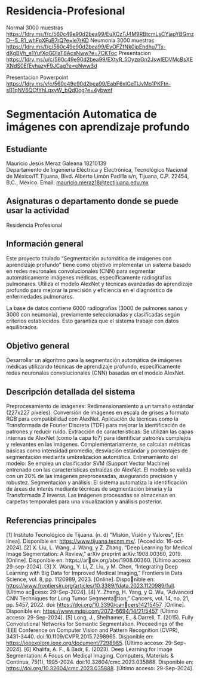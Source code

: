 # Residencia-Profesional


Normal 3000 muestras 
https://1drv.ms/f/c/560c49e90d2bea99/EuXCzTJ4M9RBtcmLsCYjapYBGmzD--5_R1_whFpXFuB7rQ?e=le7rKD
Neumonía 3000 muestras
https://1drv.ms/f/c/560c49e90d2bea99/EvOFZfNk0ipEhdhu7Tx-dXgBVh_e1YufXoGDIaT8AcsNww?e=7CKToc
Presentacion 
https://1drv.ms/u/c/560c49e90d2bea99/EXtyR_5OyzpGn2JswIEDVMcBsXEXNdS0EfEvhazyF9JCag?e=eNww3d 

Presentacion Powerpoint
https://1drv.ms/v/c/560c49e90d2bea99/EabF6xIGeTlJvMo1PKFtn-sB1qNV6QCfYhLqxyW_bQd0og?e=4ybwnf
# Segmentación Automatica de imágenes con aprendizaje profundo

## Estudiante
Mauricio Jesús Meraz Galeana 18210139  
Departamento de Ingeniería Eléctrica y Electrónica, Tecnológico Nacional de México/IT Tijuana, Blvd. Alberto Limón Padilla s/n, Tijuana, C.P. 22454, B.C., México. Email: mauricio.meraz18@tectijuana.edu.mx

## Asignaturas o departamento donde se puede usar la actividad
Residencia Profesional

## Información general
Este proyecto titulado “Segmentación automática de imágenes con aprendizaje profundo” tiene como objetivo implementar un sistema basado en redes neuronales convolucionales (CNN) para segmentar automáticamente imágenes médicas, específicamente radiografías pulmonares. Utiliza el modelo AlexNet y técnicas avanzadas de aprendizaje profundo para mejorar la precisión y eficiencia en el diagnóstico de enfermedades pulmonares.

La base de datos contiene 6000 radiografías (3000 de pulmones sanos y 3000 con neumonía), previamente seleccionadas y clasificadas según criterios establecidos. Esto garantiza que el sistema trabaje con datos equilibrados.

## Objetivo general
Desarrollar un algoritmo para la segmentación automática de imágenes médicas utilizando 
técnicas de aprendizaje profundo, específicamente redes neuronales convolucionales 
(CNN) basadas en el modelo AlexNet.

## Descripción detallada del sistema
Preprocesamiento de imágenes: Redimensionamiento a un tamaño estándar (227x227 píxeles).
Conversión de imágenes en escala de grises a formato RGB para compatibilidad con AlexNet.
Aplicación de técnicas como la Transformada de Fourier Discreta (TDF) para mejorar la identificación de patrones y reducir ruido.
Extracción de características: Se utilizan las capas internas de AlexNet (como la capa fc7) para identificar patrones complejos y relevantes en las imágenes.
Complementariamente, se calculan métricas básicas como intensidad promedio, desviación estándar y porcentajes de segmentación mediante umbralización automática.
Entrenamiento del modelo: Se emplea un clasificador SVM (Support Vector Machine) entrenado con las características extraídas de AlexNet.
El modelo se valida con un 20% de las imágenes preprocesadas, asegurando precisión y robustez.
Segmentación y análisis: El sistema automatiza la identificación de áreas de interés mediante técnicas de segmentación binaria y la Transformada Z Inversa.
Las imágenes procesadas se almacenan en carpetas temporales para una visualización y análisis posterior.

## Referencias principales
[1] Instituto Tecnológico de Tijuana. (n. d) "Misión, Visión y Valores”, [En línea]. Disponible
en: https://www.tijuana.tecnm.mx/. [Accedido: 16-oct-2024].
[2] X. Liu, L. Wang, J. Wang, y Z. Zhang, “Deep Learning for Medical Image Segmentation: 
A Review,” arXiv preprint arXiv:1908.00360, 2019. [Online]. Disponible en: https://arxiv.org/abs/1908.00360. [Último acceso: 29-sep-2024].
[3] X. Wang, Y. Li, Z. Liu, y M. Chen, “Integrating Deep Learning with Big Data for Improved 
Medical Imaging,” Frontiers in Data Science, vol. 8, pp. 1120989, 2023. [Online]. Disponible en: https://www.frontiersin.org/articles/10.3389/fdata.2023.1120989/full. [Último acceso: 29-Sep-2024].
[4] Y. Zhang, H. Yang, y Q. Wu, “Advanced CNN Techniques for Lung Tumor Segmentation,” Cancers, vol. 14, no. 21, pp. 5457, 2022. doi: https://doi.org/10.3390/cancers14215457. [Online]. Disponible en: https://www.mdpi.com/2072-6694/14/21/5457. 
[Último acceso: 29-Sep-2024].
[5] Long, J., Shelhamer, E., & Darrell, T. (2015). Fully Convolutional Networks for Semantic 
Segmentation. Proceedings of the IEEE Conference on Computer Vision and Pattern 
Recognition (CVPR), 3431-3440. doi:10.1109/CVPR.2015.7298965. Disponible en: 
https://ieeexplore.ieee.org/document/7298965. [Último acceso: 29-Sep-2024].
[6] Khalifa, A. F., & Badr, E. (2023). Deep Learning for Image Segmentation: A Focus on 
Medical Imaging. Computers, Materials & Continua, 75(1), 1995-2024. 
doi:10.32604/cmc.2023.035888. Disponible en: 
https://doi.org/10.32604/cmc.2023.035888. [Último acceso: 29-Sep-2024].



